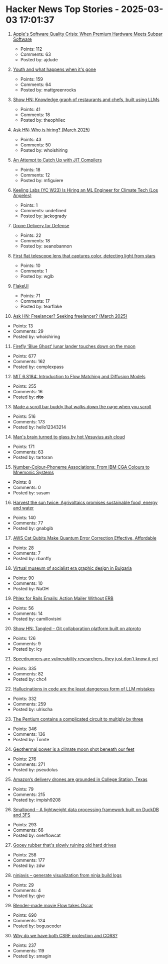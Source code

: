 # Hacker News Top Stories - 2025-03-03 17:01:37

1. [Apple's Software Quality Crisis: When Premium Hardware Meets Subpar Software](https://www.eliseomartelli.it/blog/2025-03-02-apple-quality)
   - Points: 112
   - Comments: 63
   - Posted by: ajdude

2. [Youth and what happens when it's gone](https://tolstoyan.substack.com/p/youth)
   - Points: 159
   - Comments: 64
   - Posted by: mattgreenrocks

3. [Show HN: Knowledge graph of restaurants and chefs, built using LLMs](https://theophilecantelob.re/blog/2025/foudinge/)
   - Points: 41
   - Comments: 18
   - Posted by: theophilec

4. [Ask HN: Who is hiring? (March 2025)](undefined)
   - Points: 43
   - Comments: 50
   - Posted by: whoishiring

5. [An Attempt to Catch Up with JIT Compilers](https://arxiv.org/abs/2502.20547)
   - Points: 18
   - Comments: 12
   - Posted by: mfiguiere

6. [Keeling Labs (YC W23) Is Hiring an ML Engineer for Climate Tech (Los Angeles)](https://www.keelinglabs.com/jobs)
   - Points: 1
   - Comments: undefined
   - Posted by: jackogrady

7. [Drone Delivery for Defense](https://seanobannon.substack.com/p/drone-delivery-for-defense)
   - Points: 22
   - Comments: 18
   - Posted by: seanobannon

8. [First flat telescope lens that captures color, detecting light from stars](https://phys.org/news/2025-02-flat-telescope-lens-capture-faraway.html)
   - Points: 10
   - Comments: 1
   - Posted by: wglb

9. [FlakeUI](https://github.com/tearflake/flake-ui)
   - Points: 71
   - Comments: 17
   - Posted by: tearflake

10. [Ask HN: Freelancer? Seeking freelancer? (March 2025)](undefined)
   - Points: 13
   - Comments: 29
   - Posted by: whoishiring

11. [Firefly ‘Blue Ghost’ lunar lander touches down on the moon](https://www.cnn.com/science/live-news/moon-landing-blue-ghost-03-02-25/index.html)
   - Points: 677
   - Comments: 162
   - Posted by: complexpass

12. [MIT 6.S184: Introduction to Flow Matching and Diffusion Models](https://diffusion.csail.mit.edu)
   - Points: 255
   - Comments: 16
   - Posted by: __rito__

13. [Made a scroll bar buddy that walks down the page when you scroll](https://focusfurnace.com/scroll_buddy.html)
   - Points: 516
   - Comments: 173
   - Posted by: hello12343214

14. [Man's brain turned to glass by hot Vesuvius ash cloud](https://www.bbc.com/news/articles/cgr2n8xx5gyo)
   - Points: 171
   - Comments: 63
   - Posted by: tartoran

15. [Number-Colour-Phoneme Associations: From IBM CGA Colours to Mnemonic Systems](https://susam.net/assoc.html)
   - Points: 8
   - Comments: 0
   - Posted by: susam

16. [Harvest the sun twice: Agrivoltaics promises sustainable food, energy and water](https://www.sheffield.ac.uk/news/harvesting-sun-twice-agrivoltaics-shows-promise-sustainable-food-energy-and-water-management-east)
   - Points: 140
   - Comments: 77
   - Posted by: gnabgib

17. [AWS Cat Qubits Make Quantum Error Correction Effective, Affordable](https://www.nextplatform.com/2025/02/27/aws-cat-qubits-make-quantum-error-correction-effective-affordable/)
   - Points: 28
   - Comments: 7
   - Posted by: rbanffy

18. [Virtual museum of socialist era graphic design in Bulgaria](http://socmus.com/en/)
   - Points: 90
   - Comments: 10
   - Posted by: NaOH

19. [Phlex for Rails Emails: Action Mailer Without ERB](https://camillovisini.com/coding/phlex-for-rails-emails-action-mailer-without-erb)
   - Points: 56
   - Comments: 14
   - Posted by: camillovisini

20. [Show HN: Tangled – Git collaboration platform built on atproto](https://blog.tangled.sh/intro)
   - Points: 126
   - Comments: 9
   - Posted by: icy

21. [Speedrunners are vulnerability researchers, they just don't know it yet](https://zetier.com/speedrunners-are-vulnerability-researchers/)
   - Points: 335
   - Comments: 82
   - Posted by: chc4

22. [Hallucinations in code are the least dangerous form of LLM mistakes](https://simonwillison.net/2025/Mar/2/hallucinations-in-code/)
   - Points: 332
   - Comments: 259
   - Posted by: ulrischa

23. [The Pentium contains a complicated circuit to multiply by three](https://www.righto.com/2025/03/pentium-multiplier-adder-reverse-engineered.html)
   - Points: 346
   - Comments: 136
   - Posted by: Tomte

24. [Geothermal power is a climate moon shot beneath our feet](https://www.newyorker.com/news/the-lede/geothermal-power-is-a-climate-moon-shot-beneath-our-feet)
   - Points: 276
   - Comments: 271
   - Posted by: pseudolus

25. [Amazon’s delivery drones are grounded in College Station, Texas](https://www.wired.com/story/texas-amazon-drones-stop-flying/)
   - Points: 79
   - Comments: 215
   - Posted by: impish9208

26. [Smallpond – A lightweight data processing framework built on DuckDB and 3FS](https://github.com/deepseek-ai/smallpond)
   - Points: 293
   - Comments: 66
   - Posted by: overflowcat

27. [Gooey rubber that's slowly ruining old hard drives](https://www.downtowndougbrown.com/2025/03/the-gooey-rubber-thats-slowly-ruining-old-hard-drives/)
   - Points: 258
   - Comments: 177
   - Posted by: zdw

28. [ninjavis – generate visualization from ninja build logs](https://github.com/chagui/ninjavis)
   - Points: 29
   - Comments: 4
   - Posted by: gjvc

29. [Blender-made movie Flow takes Oscar](https://www.reuters.com/lifestyle/flow-wins-best-animated-feature-film-oscar-2025-03-03/)
   - Points: 690
   - Comments: 124
   - Posted by: boguscoder

30. [Why do we have both CSRF protection and CORS?](https://smagin.fyi/posts/cross-site-requests/)
   - Points: 237
   - Comments: 119
   - Posted by: smagin

